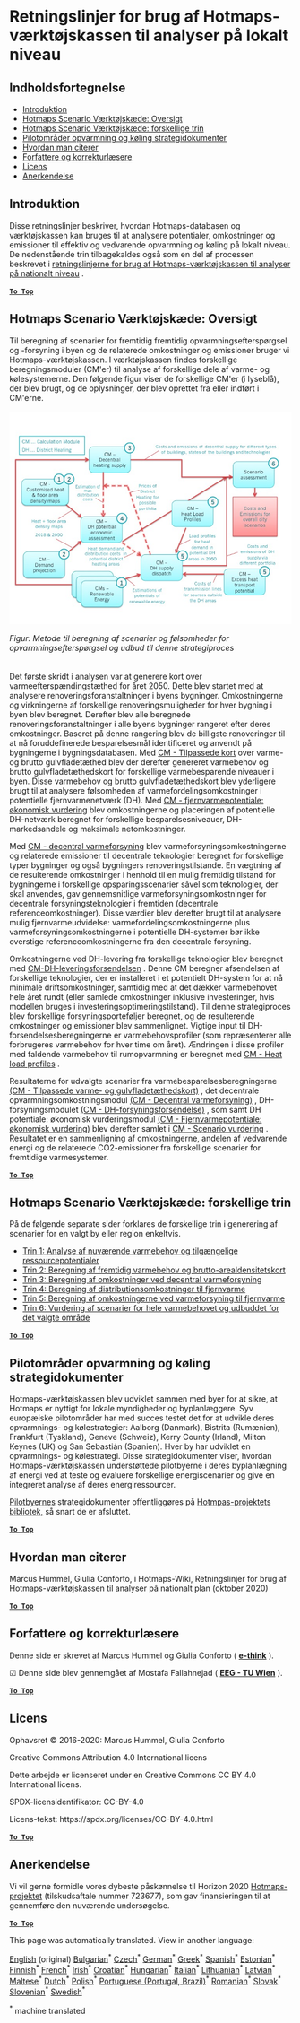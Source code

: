 <h1><a class="anchor" id="guidelines-for-using-the-hotmaps-toolbox-for-analyses-at-local-level" href="#guidelines-for-using-the-hotmaps-toolbox-for-analyses-at-local-level"><i class="fa fa-link"></i></a>Retningslinjer for brug af Hotmaps-værktøjskassen til analyser på lokalt niveau</h1><h2><a class="anchor" id="table-of-contents" href="#table-of-contents"><i class="fa fa-link"></i></a> Indholdsfortegnelse</h2><ul><li> <a href="#introduction">Introduktion</a></li><li> <a href="#the-hotmaps-scenario-toolchain-overview">Hotmaps Scenario Værktøjskæde: Oversigt</a></li><li> <a href="#the-hotmaps-scenario-toolchain-different-steps">Hotmaps Scenario Værktøjskæde: forskellige trin</a></li><li> <a href="#pilot-areas-heating-and-cooling-strategy-documents">Pilotområder opvarmning og køling strategidokumenter</a></li><li> <a href="#how-to-cite">Hvordan man citerer</a></li><li> <a href="#authors-and-reviewers">Forfattere og korrekturlæsere</a></li><li> <a href="#license">Licens</a></li><li> <a href="#acknowledgement">Anerkendelse</a></li></ul><h2><a class="anchor" id="introduction" href="#introduction"><i class="fa fa-link"></i></a> Introduktion</h2><p> Disse retningslinjer beskriver, hvordan Hotmaps-databasen og værktøjskassen kan bruges til at analysere potentialer, omkostninger og emissioner til effektiv og vedvarende opvarmning og køling på lokalt niveau. De nedenstående trin tilbagekaldes også som en del af processen beskrevet i <a href="https://wiki.hotmaps.hevs.ch/en/guide-national-level-comprehensive-assessment-eed#introduction">retningslinjerne for brug af Hotmaps-værktøjskassen til analyser på nationalt niveau</a> .</p><p><ins> <code><strong><a href="#table-of-contents">To Top</a></strong></code></ins></p><h2><a class="anchor" id="the-hotmaps-scenario-toolchain--overview" href="#the-hotmaps-scenario-toolchain--overview"><i class="fa fa-link"></i></a> Hotmaps Scenario Værktøjskæde: Oversigt</h2><p> Til beregning af scenarier for fremtidig fremtidig opvarmningsefterspørgsel og -forsyning i byen og de relaterede omkostninger og emissioner bruger vi Hotmaps-værktøjskassen. I værktøjskassen findes forskellige beregningsmoduler (CM&#39;er) til analyse af forskellige dele af varme- og kølesystemerne. Den følgende figur viser de forskellige CM&#39;er (i lyseblå), der blev brugt, og de oplysninger, der blev oprettet fra eller indført i CM&#39;erne.<br/><br/><img src="/en/guide-local-and-municipal-levels/Toolchain_29_06_2020.jpg"/></p><p> <em>Figur: Metode til beregning af scenarier og følsomheder for opvarmningsefterspørgsel og udbud til denne strategiproces</em><br/><br/><br/> Det første skridt i analysen var at generere kort over varmeefterspændingstæthed for året 2050. Dette blev startet med at analysere renoveringsforanstaltninger i byens bygninger. Omkostningerne og virkningerne af forskellige renoveringsmuligheder for hver bygning i byen blev beregnet. Derefter blev alle beregnede renoveringsforanstaltninger i alle byens bygninger rangeret efter deres omkostninger. Baseret på denne rangering blev de billigste renoveringer til at nå foruddefinerede besparelsesmål identificeret og anvendt på bygningerne i bygningsdatabasen. Med <a href="https://wiki.hotmaps.eu/en/CM-Customized-heat-and-floor-area-density-maps">CM - Tilpassede kort</a> over varme- og brutto gulvfladetæthed blev der derefter genereret varmebehov og brutto gulvfladetæthedskort for forskellige varmebesparende niveauer i byen. Disse varmebehov og brutto gulvfladetæthedskort blev yderligere brugt til at analysere følsomheden af varmefordelingsomkostninger i potentielle fjernvarmenetværk (DH). Med <a href="https://wiki.hotmaps.eu/en/CM-District-heating-potential-economic-assessment">CM - fjernvarmepotentiale: økonomisk vurdering</a> blev omkostningerne og placeringen af potentielle DH-netværk beregnet for forskellige besparelsesniveauer, DH-markedsandele og maksimale netomkostninger.</p><p> Med <a href="https://wiki.hotmaps.eu/en/CM-Decentral-heating-supply">CM - decentral varmeforsyning</a> blev varmeforsyningsomkostningerne og relaterede emissioner til decentrale teknologier beregnet for forskellige typer bygninger og også bygningers renoveringstilstande. En vægtning af de resulterende omkostninger i henhold til en mulig fremtidig tilstand for bygningerne i forskellige opsparingsscenarier såvel som teknologier, der skal anvendes, gav gennemsnitlige varmeforsyningsomkostninger for decentrale forsyningsteknologier i fremtiden (decentrale referenceomkostninger). Disse værdier blev derefter brugt til at analysere mulig fjernvarmeudvidelse: varmefordelingsomkostningerne plus varmeforsyningsomkostningerne i potentielle DH-systemer bør ikke overstige referenceomkostningerne fra den decentrale forsyning.</p><p> Omkostningerne ved DH-levering fra forskellige teknologier blev beregnet med <a href="https://wiki.hotmaps.eu/en/CM-District-heating-supply-dispatch">CM-DH-leveringsforsendelsen</a> . Denne CM beregner afsendelsen af forskellige teknologier, der er installeret i et potentielt DH-system for at nå minimale driftsomkostninger, samtidig med at det dækker varmebehovet hele året rundt (eller samlede omkostninger inklusive investeringer, hvis modellen bruges i investeringsoptimeringstilstand). Til denne strategiproces blev forskellige forsyningsporteføljer beregnet, og de resulterende omkostninger og emissioner blev sammenlignet. Vigtige input til DH-forsendelsesberegningerne er varmebehovsprofiler (som repræsenterer alle forbrugeres varmebehov for hver time om året). Ændringen i disse profiler med faldende varmebehov til rumopvarmning er beregnet med <a href="https://wiki.hotmaps.hevs.ch/en/CM-Heat-load-profiles">CM - Heat load profiles</a> .</p><p> Resultaterne for udvalgte scenarier fra varmebesparelsesberegningerne <a href="https://wiki.hotmaps.eu/en/CM-Customized-heat-and-floor-area-density-maps">(CM - Tilpassede varme- og gulvfladetæthedskort)</a> , det decentrale opvarmningsomkostningsmodul <a href="https://wiki.hotmaps.eu/en/CM-Decentral-heating-supply">(CM - Decentral varmeforsyning)</a> , DH-forsyningsmodulet <a href="https://wiki.hotmaps.eu/en/CM-District-heating-supply-dispatch">(CM - DH-forsyningsforsendelse)</a> , som samt DH potentiale: økonomisk vurderingsmodul <a href="https://wiki.hotmaps.eu/en/CM-District-heating-potential-economic-assessment">(CM - Fjernvarmepotentiale: økonomisk vurdering)</a> blev derefter samlet i <a href="https://wiki.hotmaps.eu/en/CM-Scenario-assessment">CM - Scenario vurdering</a> . Resultatet er en sammenligning af omkostningerne, andelen af vedvarende energi og de relaterede CO2-emissioner fra forskellige scenarier for fremtidige varmesystemer.</p><p><ins> <code><strong><a href="#table-of-contents">To Top</a></strong></code></ins></p><h2><a class="anchor" id="the-hotmaps-scenario-toolchain--different-steps" href="#the-hotmaps-scenario-toolchain--different-steps"><i class="fa fa-link"></i></a> Hotmaps Scenario Værktøjskæde: forskellige trin</h2><p> På de følgende separate sider forklares de forskellige trin i generering af scenarier for en valgt by eller region enkeltvis.</p><ul><li> <a href="https://wiki.hotmaps.eu/en/Step-1-Analysis-of-current-heat-demand-and-available-resource-potentials">Trin 1: Analyse af nuværende varmebehov og tilgængelige ressourcepotentialer</a></li><li> <a href="https://wiki.hotmaps.eu/en/Step-2-Calculation-of-future-heat-demand-and-gross-floor-area-density-maps">Trin 2: Beregning af fremtidig varmebehov og brutto-arealdensitetskort</a></li><li> <a href="https://wiki.hotmaps.eu/en/Step-3-Calculation-of-costs-of-decentral-heat-supply">Trin 3: Beregning af omkostninger ved decentral varmeforsyning</a></li><li> <a href="https://wiki.hotmaps.eu/en/Step-4-Calculation-of-district-heating-distribution-costs">Trin 4: Beregning af distributionsomkostninger til fjernvarme</a></li><li> <a href="https://wiki.hotmaps.eu/en/Step-5-Calculation-of-costs-of-heat-supply-to-district-heating">Trin 5: Beregning af omkostningerne ved varmeforsyning til fjernvarme</a></li><li> <a href="https://wiki.hotmaps.eu/en/Step-6-Assessment-of-scenarios-for-entire-heat-demand-and-supply-for-the-selected-area">Trin 6: Vurdering af scenarier for hele varmebehovet og udbuddet for det valgte område</a></li></ul><p><ins> <code><strong><a href="#table-of-contents">To Top</a></strong></code></ins></p><h2><a class="anchor" id="pilot-areas-heating-and-cooling-strategy-documents" href="#pilot-areas-heating-and-cooling-strategy-documents"><i class="fa fa-link"></i></a> Pilotområder opvarmning og køling strategidokumenter</h2><p> Hotmaps-værktøjskassen blev udviklet sammen med byer for at sikre, at Hotmaps er nyttigt for lokale myndigheder og byplanlæggere. Syv europæiske pilotområder har med succes testet det for at udvikle deres opvarmnings- og kølestrategier: Aalborg (Danmark), Bistrita (Rumænien), Frankfurt (Tyskland), Geneve (Schweiz), Kerry County (Irland), Milton Keynes (UK) og San Sebastián (Spanien). Hver by har udviklet en opvarmnings- og kølestrategi. Disse strategidokumenter viser, hvordan Hotmaps-værktøjskassen understøttede pilotbyerne i deres byplanlægning af energi ved at teste og evaluere forskellige energiscenarier og give en integreret analyse af deres energiressourcer.</p><p> <a href="https://www.hotmaps-project.eu/library/">Pilotbyernes</a> strategidokumenter offentliggøres på <a href="https://www.hotmaps-project.eu/library/">Hotmpas-projektets bibliotek,</a> så snart de er afsluttet.</p><p><ins> <code><strong><a href="#table-of-contents">To Top</a></strong></code></ins></p><h2><a class="anchor" id="how-to-cite" href="#how-to-cite"><i class="fa fa-link"></i></a> Hvordan man citerer</h2><p> Marcus Hummel, Giulia Conforto, i Hotmaps-Wiki, Retningslinjer for brug af Hotmaps-værktøjskassen til analyser på nationalt plan (oktober 2020)</p><p><ins> <code><strong><a href="#table-of-contents">To Top</a></strong></code></ins></p><h2><a class="anchor" id="authors-and-reviewers" href="#authors-and-reviewers"><i class="fa fa-link"></i></a> Forfattere og korrekturlæsere</h2><p> Denne side er skrevet af Marcus Hummel og Giulia Conforto ( <strong><a href="https://e-think.ac.at">e-think</a></strong> ).</p><p> ☑ Denne side blev gennemgået af Mostafa Fallahnejad ( <strong><a href="https://eeg.tuwien.ac.at/">EEG - TU Wien</a></strong> ).</p><p> <a href="#table-of-contents"><strong><code>To Top</code></strong></a></p><h2><a class="anchor" id="license" href="#license"><i class="fa fa-link"></i></a> Licens</h2><p> Ophavsret © 2016-2020: Marcus Hummel, Giulia Conforto</p><p> Creative Commons Attribution 4.0 International licens</p><p> Dette arbejde er licenseret under en Creative Commons CC BY 4.0 International licens.</p><p> SPDX-licensidentifikator: CC-BY-4.0</p><p> Licens-tekst: https://spdx.org/licenses/CC-BY-4.0.html</p><p><ins> <code><strong><a href="#table-of-contents">To Top</a></strong></code></ins></p><h2><a class="anchor" id="acknowledgement" href="#acknowledgement"><i class="fa fa-link"></i></a> Anerkendelse</h2><p> Vi vil gerne formidle vores dybeste påskønnelse til Horizon 2020 <a href="https://www.hotmaps-project.eu">Hotmaps-projektet</a> (tilskudsaftale nummer 723677), som gav finansieringen til at gennemføre den nuværende undersøgelse.</p><p><ins> <code><strong><a href="#table-of-contents">To Top</a></strong></code></ins></p>
<!--- THIS IS A SUPER UNIQUE IDENTIFIER -->

This page was automatically translated. View in another language:

[English](../en/guide-local-and-municipal-levels) (original) [Bulgarian](../bg/guide-local-and-municipal-levels)<sup>\*</sup> [Czech](../cs/guide-local-and-municipal-levels)<sup>\*</sup>  [German](../de/guide-local-and-municipal-levels)<sup>\*</sup> [Greek](../el/guide-local-and-municipal-levels)<sup>\*</sup> [Spanish](../es/guide-local-and-municipal-levels)<sup>\*</sup> [Estonian](../et/guide-local-and-municipal-levels)<sup>\*</sup> [Finnish](../fi/guide-local-and-municipal-levels)<sup>\*</sup> [French](../fr/guide-local-and-municipal-levels)<sup>\*</sup> [Irish](../ga/guide-local-and-municipal-levels)<sup>\*</sup> [Croatian](../hr/guide-local-and-municipal-levels)<sup>\*</sup> [Hungarian](../hu/guide-local-and-municipal-levels)<sup>\*</sup> [Italian](../it/guide-local-and-municipal-levels)<sup>\*</sup> [Lithuanian](../lt/guide-local-and-municipal-levels)<sup>\*</sup> [Latvian](../lv/guide-local-and-municipal-levels)<sup>\*</sup> [Maltese](../mt/guide-local-and-municipal-levels)<sup>\*</sup> [Dutch](../nl/guide-local-and-municipal-levels)<sup>\*</sup> [Polish](../pl/guide-local-and-municipal-levels)<sup>\*</sup> [Portuguese (Portugal, Brazil)](../pt/guide-local-and-municipal-levels)<sup>\*</sup> [Romanian](../ro/guide-local-and-municipal-levels)<sup>\*</sup> [Slovak](../sk/guide-local-and-municipal-levels)<sup>\*</sup> [Slovenian](../sl/guide-local-and-municipal-levels)<sup>\*</sup> [Swedish](../sv/guide-local-and-municipal-levels)<sup>\*</sup> 

<sup>\*</sup> machine translated
